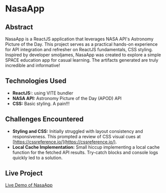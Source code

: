 # NasaApp

## Abstract
NasaApp is a ReactJS application that leverages NASA API's Astronomy Picture of the Day. This project serves as a practical hands-on experience for API integration and refresher on ReactJS fundamentals, CSS styling. Inspired by developer smoljames, NasaApp was created to explore a simple SPACE education app for casual learning. The artifacts generated are truly incredible and informative!

## Technologies Used
- **ReactJS:**: using VITE bundler
- **NASA API:** Astronomy Picture of the Day (APOD) API
- **CSS:** Basic styling. A pain!!!

## Challenges Encountered
- **Styling and CSS:** Initially struggled with layout consistency and responsiveness. This prompted a review of CSS visual cues at [https://cssreference.io/](https://cssreference.io/).
- **Local Cache Implementation:** Small hiccup implementing a local cache function for the fetched API results. Try-catch blocks and console logs quickly led to a solution. 

## Live Project
[Live Demo of NasaApp](#)

